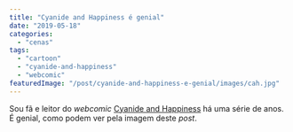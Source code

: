 ```yaml
---
title: "Cyanide and Happiness é genial"
date: "2019-05-18"
categories: 
  - "cenas"
tags: 
  - "cartoon"
  - "cyanide-and-happiness"
  - "webcomic"
featuredImage: "/post/cyanide-and-happiness-e-genial/images/cah.jpg"
---
```


Sou fã e leitor do _webcomic_ [Cyanide and Happiness](http://explosm.net/) há uma série de anos. É genial, como podem ver pela imagem deste _post_.
